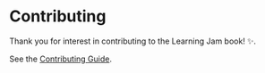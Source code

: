 # Contributing

Thank you for interest in contributing to the Learning Jam book! ✨.

See the [Contributing Guide](./content/contribute/index.md).

